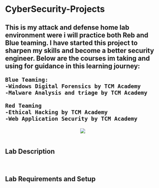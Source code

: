 # CyberSecurity-Projects 

<h2>This is my attack and defense home lab environment were i will practice both Reb and Blue teaming. I have started this project to sharpen my skills and become a better security engineer. 
Below are the courses im taking and using for guidance in this learning journey:

	Blue Teaming:
	-Windows Digital Forensics by TCM Academy
	-Malware Analysis and triage by TCM Academy
 
	Red Teaming
	-Ethical Hacking by TCM Academy
	-Web Application Security by TCM Academy
	
</h2>

<p align="center">
<img src="https://github.com/KennyShyne/CyberSecurity-Projects/assets/102590763/a83ead94-bc5d-4c16-81a6-3afa43b37be3)"/>
<br />
<br />

<h2>Lab Description</h2>

<br />

<h2>Lab Requirements and Setup</h2>

